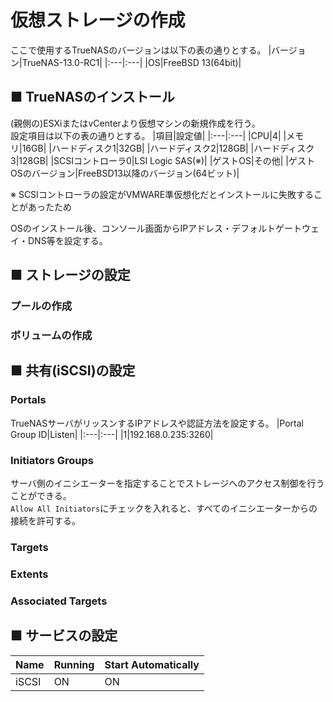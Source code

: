 # 仮想ストレージの作成
ここで使用するTrueNASのバージョンは以下の表の通りとする。
|バージョン|TrueNAS-13.0-RC1|
|:---|:---|
|OS|FreeBSD 13(64bit)|

## ■ TrueNASのインストール
(親側の)ESXiまたはvCenterより仮想マシンの新規作成を行う。  
設定項目は以下の表の通りとする。
|項目|設定値|
|:---|:---|
|CPU|4|
|メモリ|16GB|
|ハードディスク1|32GB|
|ハードディスク2|128GB|
|ハードディスク3|128GB|
|SCSIコントローラ0|LSI Logic SAS(※)|
|ゲストOS|その他|
|ゲストOSのバージョン|FreeBSD13以降のバージョン(64ビット)|

※ SCSIコントローラの設定がVMWARE準仮想化だとインストールに失敗することがあったため  
  
OSのインストール後、コンソール画面からIPアドレス・デフォルトゲートウェイ・DNS等を設定する。
## ■ ストレージの設定
### プールの作成
### ボリュームの作成
## ■ 共有(iSCSI)の設定
### Portals
TrueNASサーバがリッスンするIPアドレスや認証方法を設定する。
|Portal Group ID|Listen|
|:---|:---|
|1|192.168.0.235:3260|

### Initiators Groups
サーバ側のイニシエーターを指定することでストレージへのアクセス制御を行うことができる。  
`Allow All Initiators`にチェックを入れると、すべてのイニシエーターからの接続を許可する。
### Targets

### Extents

### Associated Targets

## ■ サービスの設定
|Name|Running|Start Automatically|
|:---|:---|:---|
|iSCSI|ON|ON|
